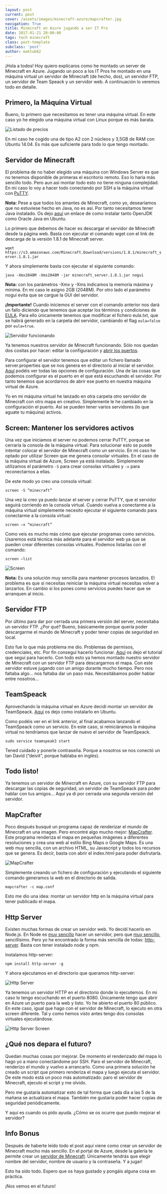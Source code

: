 ```yaml
---
layout: post
current: post
cover: /assets/images/minecraft-azure/mapcrafter.jpg
navigation: True
title: Minecraft en Azure jugando a ser IT Pro
date: 2017-01-21 20:00:00
tags: tech minecraft
class: post-template
subclass: 'post'
author: maktub82
---
```


¡Hola a todos! Hoy quiero explicaros como he montado un server de Minecraft en Azure. Jugando un poco a los IT Pros he montado en una máquina virtual un servidor de Minecraft (de hecho, dos), un servidor FTP, un servidor de Team Speack y un servidor web. A continuación lo veremos todo en detalle.

## Primero, la Máquina Virtual
Bueno, lo primero que necesitamos es tener una máquina virtual. En este caso yo he elegido una máquina virtual con Linux porque es más barata.

![Listado de precios](/assets/images/minecraft-azure/prices.jpg)

En mi caso he cogido una de tipo A2 con 2 núcleos y 3,5GB de RAM con Ubuntu 14.04. Es más que suficiente para todo lo que tengo montado.

## Servidor de Minecraft
El problema de no haber elegido una máquina con Windows Server es que no tenemos disponible de primeras el escritorio remoto. Eso lo haría más sencillo todo. Pero aun así montar todo esto no tiene ninguna complejidad. En mi caso lo voy a hacer todo conectando por SSH a la máquina virtual con [PuTTY](http://www.putty.org/).

**Nota:** Pese a que todos los amantes de Minecraft, como yo, desearíamos que no estuviese hecho en Java, no es así. Por tanto necesitamos tener Java instalado. Os dejo [aquí](http://www.ubuntu-guia.com/2012/04/instalar-oracle-java-7-en-ubuntu-1204.html) un enlace de como instalar tanto OpenJDK como Oracle Java en Ubuntu.

Lo primero que debemos de hacer es descargar el servidor de Minecraft desde la página web.
Basta con ejecutar el comando wget con el link de descarga de la versión 1.8.1 de Minecraft server.

`wget https://s3.amazonaws.com/Minecraft.Download/versions/1.8.1/minecraft_server.1.8.1.jar`

Y ahora simplemente basta con ejecutar el siguiente comando:

`java -Xmx2048M -Xms2048M -jar minecraft_server.1.8.1.jar nogui`

**Nota:** con los parámetros -Xmx y -Xms indicamos la memoria máxima y mínima. En mi caso le asigno 2GB (2048M). Por otro lado el parámetro nogui evita que se cargue la GUI del servidor.

**¡Importante!** Cuando iniciemos el server con el comando anterior nos dará un fallo diciendo que tenemos que aceptar los términos y condiciones de [EULA](https://account.mojang.com/documents/minecraft_eula). Para ello únicamente tenemos que modificar el fichero eula.txt, que se habrá generado en la carpeta del servidor, cambiando el flag `eula=false` por `eula=true`.

![Servidor funcionando](/assets/images/minecraft-azure/serverRun.jpg)

Ya tenemos nuestros servidor de Minecraft funcionando. Sólo nos quedan dos cositas por hacer: editar la configuración y [abrir los puertos](https://docs.microsoft.com/en-us/azure/virtual-machines/virtual-machines-windows-endpoints-in-resource-manager).

Para configurar el servidor tenemos que editar un fichero llamado server.properties que se nos genera en el directorio al iniciar el servidor. [Aquí](http://minecraft.gamepedia.com/Server.properties) podéis ver todas las opciones de configuración. Una de las cosas que podemos configurar es el puerto en el que está escuchando el servidor. Por tanto tenemos que acordarnos de abrir ese puerto en nuestra máquina virtual de Azure.

Yo en mi máquina virtual he lanzado en otra carpeta otro servidor de Minecraft con otro mapa en creativo. Simplemente le he cambiado en la configuración el puerto. Así se pueden tener varios servidores (lo que aguate tu máquina) activos.

## Screen: Mantener los servidores activos

Una vez que iniciamos el server no podemos cerrar PuTTY, porque se cerraría la consola de la máquina virtual. Para solucionar esto se puede intentar colocar el servidor de Minecraft como un servicio. En mi caso he optado por utilizar Screen que me genera consolar virtuales.
En el caso de la máquina virtual de Azure, Screen ya está instalado. Simplemente utilizamos el parámetro `-S` para crear consolas virtuales y `-x` para reconectarnos a ellas.

De este modo yo creo una consola virtual:

`screen -S “minecraft”`

Una vez la creo ya puedo lanzar el server y cerrar PuTTY, que el servidor seguirá corriendo en la consola virtual. Cuando vuelva a conectarme a la máquina virtual simplemente necesito ejecutar el siguiente comando para conectarme a la consola virtual:

`screen –x “minecraft”`

Como veis es mucho más cómo que ejecutar programas como servicios. Usaremos está técnica más adelante para el servidor web ya que se pueden crear diferentes consolas virtuales. Podemos listarlas con el comando:

`screen –list`

![Screen](/assets/images/minecraft-azure/screen.jpg)

**Nota:** Es una solución muy sencilla para mantener procesos lanzados. El problema es que si necesitas reiniciar la máquina virtual necesitas volver a lanzarlos. En cambio si los pones como servicios puedes hacer que se arranquen al inicio.

## Servidor FTP

Por último para dar por cerrada una primera versión del server, necesitaba un servidor FTP. ¿Por qué? Bueno, básicamente porque quería poder descargarme el mundo de Minecraft y poder tener copias de seguridad en local.

Esto fue lo que más problema me dio. Problemas de permisos, credenciales, etc. Por fin conseguí hacerlo funcionar. [Aquí](http://www.codechewing.com/library/configure-ftp-azure-linux-ubuntu-vm/) os dejo el tutorial que seguí para hacerlo.
Con todo esto ya hemos montado nuestro servidor de Minecraft con un servidor FTP para descargarnos el mapa. Con este servidor estuve jugando con un amigo durante mucho tiempo. Pero nos faltaba algo… nos faltaba dar un paso más. Necesitábamos poder hablar entre nosotros…

## TeamSpeack
Aprovechando la máquina virtual en Azure decidí montar un servidor de TeamSpeack. [Aquí](http://blog.bobbyallen.me/2014/01/11/setting-up-teamspeak-3-on-ubuntu-server-12-04-lts/) os dejo como instalarlo en Ubuntu.

Como podéis ver en el link anterior, al final acabamos lanzando el TeamSpeack como un servicio. En este caso, si reiniciáramos la máquina virtual no tendríamos que lanzar de nuevo el servidor de TeamSpeack.

`sudo service teamspeak3 start`

Tened cuidado y ponerle contraseña. Porque a nosotros se nos conectó un tan David (“deivit”, porque hablaba en inglés).

## Todo listo!
Ya tenemos un servidor de Minecraft en Azure, con su servidor FTP para descargar las copias de seguridad, un servidor de TeamSpeack para poder hablar con tus amigos… Aquí ya di por cerrada una segunda versión del servidor.

## MapCrafter

Poco después busqué un programa capaz de renderizar el mundo de Minecraft en una imagen. Pero encontré algo mucho mejor: [MapCrafter](http://mapcrafter.org/). Este programa renderiza el mapa en pequeñas imágenes a diferentes resoluciones y crea una web al estilo Bing Maps o Google Maps. Es una web muy sencilla, con un archivo HTML, su Javascript y todos los recursos que se genera. Es decir, basta con abrir el index.html para poder disfrutarla.

![MapCrafter](/assets/images/minecraft-azure/mapcrafter.jpg)

Simplemente creando un fichero de configuración y ejecutando el siguiente comando generamos la web en el directorio de salida.

`mapcrafter -c map.conf`

Esto me dio una idea: montar un servidor http en la máquina virtual para tener publicado el mapa.

## Http Server
Existen muchas formas de crear un servidor web. Yo decidí hacerlo en Node.js. En Node es [muy sencillo](http://community.logicalbricks.com/node/181) hacer un servidor, pero que [muy sencillo](http://blog.kevinchisholm.com/javascript/node-js/making-a-simple-http-server-with-node-js-part-i/), sencillísimo. Pero yo he encontrado la forma más sencilla de todas: [http-server](https://www.npmjs.com/package/http-server). Basta con tener instalado node y npm.

Instalamos http-server:

`npm install http-server -g`

Y ahora ejecutamos en el directorio que queramos http-server:

![Http Server](/assets/images/minecraft-azure/httpserver.jpg)

Ya tenemos un servidor HTTP en el directorio donde lo ejecutemos. En mi caso lo tengo escuchando en el puerto 8080. Únicamente tengo que abrir en Azure un puerto para la web y listo. Yo he abierto el puerto 80 público.
En este caso, igual que hago con el servidor de Minecraft, lo ejecuto en otra screen diferente. Tal y como hemos visto antes tengo dos consolas virtuales ejecutándose.

![Http Server Screen](/assets/images/minecraft-azure/screen.jpg)

## ¿Qué nos depara el futuro?
Quedan muchas cosas por mejorar. De momento el renderizado del mapa lo hago yo a mano conectándome por SSH. Paro el servidor de Minecraft, renderizo el mundo y vuelvo a arrancarlo. Como una primera solución he creado un script que primero renderiza el mapa y luego ejecuta el servidor. De este modo está un poco más automatizado: paro el servidor de Minecraft, ejecuto el script y me olvido.

Pero me gustaría automatizar esto de tal forma que cada día a las 5 de la mañana se actualizara el mapa. También me gustaría poder hacer copias de seguridad periódicamente.

Y aquí es cuando os pido ayuda. ¿Cómo se os ocurre que puedo mejorar el servidor?

## Info Bonus
Después de haberte leído todo el post aquí viene como crear un servidor de Minecraft mucho más sencillo. En el portal de Azure, desde la galería te permite crear un [servidor de Minecraft](http://azure.microsoft.com/en-us/marketplace/partners/microsoft/minecraftserver/). Únicamente tendrás que elegir nombre del servidor, nombre de usuario y la contraseña. Y a jugar!

Esto ha sido todo. Espero que os haya gustado y pongáis alguna cosa en práctica.

¡Nos vemos en el futuro!
